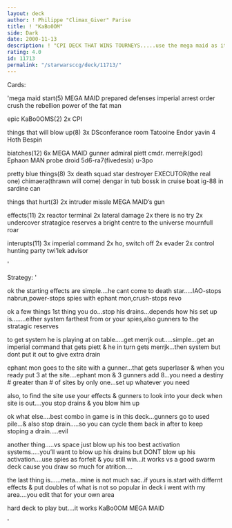 ```yaml
---
layout: deck
author: ! Philippe "Climax_Giver" Parise
title: ! "KaBo0OM"
side: Dark
date: 2000-11-13
description: ! "CPI DECK THAT WINS TOURNEYS.....use the mega maid as it should be used in a proper deck that can deny activation & crush the rebels.....DS2 makes it sooooooo easy i want to cry for  forgivness for all the people i’m going to killKaBo0O"
rating: 4.0
id: 11713
permalink: "/starwarsccg/deck/11713/"
---
```

Cards: 

'mega maid start(5)
MEGA MAID
prepared defenses
imperial arrest order
crush the rebellion
power of the fat man

epic KaBo0OMS(2)
2x CPI

things that will blow up(8)
3x DSconferance room
Tatooine
Endor
yavin 4
Hoth
Bespin

biatches(12)
6x MEGA MAID gunner
admiral piett
cmdr. merrejk(god)
Ephaon MAN
probe droid
5d6-ra7(fivedesix)
u-3po

pretty blue things(8)
3x death squad star destroyer
EXECUTOR(the real one)
chimaera(thrawn will come)
dengar in tub
bossk in cruise boat
ig-88 in sardine can

things that hurt(3)
2x intruder missle
MEGA MAID’s gun

effects(11)
2x reactor terminal
2x lateral damage
2x there is no try
2x undercover
stratagice reserves
a bright centre to the universe
mournfull roar

interupts(11)
3x imperial command
2x ho, switch off
2x evader
2x  control
hunting party
twi’lek advisor














'

Strategy: '

ok the starting effects are simple....he cant come to death star.....IAO-stops nabrun,power-stops spies with ephant mon,crush-stops revo

ok a few things
1st thing you do...stop his drains...depends how his set up is........either system farthest from or your spies,also  gunners to the stratagic reserves

to get system he is playing at on table.....get merrjk out.....simple...get an imperial command that gets piett & he in turn gets merrjk...then system	but dont put it out to give extra drain

ephant mon goes to the site with a gunner...that  gets superlaser &  when you ready put 3 at the site....ephant mon & 3 gunners add 8...you need a destiny # greater than # of sites by only one...set up whatever you need

also, to find the site use your effects  & gunners to look into your deck   when site is out....you stop drains & you blow him up

ok what else....best combo in game is in this deck...gunners go to used pile...& also stop drain.....so you can cycle them back in after to keep stoping a drain.....evil

another thing.....vs space just blow up his too best activation systems.....you’ll want to blow up his drains but DONT blow up his activation....use spies as forfeit & you still win...it works vs  a good swarm deck cause you draw so much  for atrition....

the last thing is......meta...mine is not much sac..if yours is.start with differnt effects & put doubles of what is not so popular in deck	i went with my area....you edit that for your own area

hard deck to play but....it works
KaBo0OM
MEGA MAID





'
